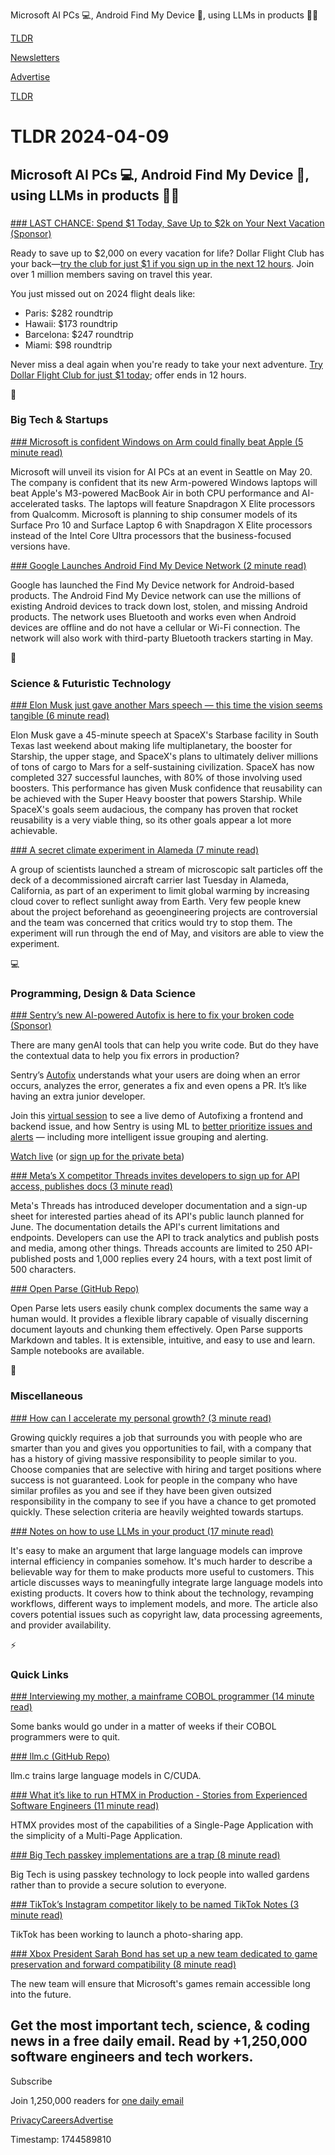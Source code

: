 Microsoft AI PCs 💻, Android Find My Device 📱, using LLMs in products 👨‍💻

[TLDR](/)

[Newsletters](/newsletters)

[Advertise](https://advertise.tldr.tech/)

[TLDR](/)

# TLDR 2024-04-09

## Microsoft AI PCs 💻, Android Find My Device 📱, using LLMs in products 👨‍💻

### 

[### LAST CHANCE: Spend $1 Today, Save Up to $2k on Your Next Vacation (Sponsor)](https://app.dollarflightclub.com/signup/cheapflights4?utm_source=tldr)

Ready to save up to $2,000 on every vacation for life? Dollar Flight Club has your back—[try the club for just $1 if you sign up in the next 12 hours](https://app.dollarflightclub.com/signup/cheapflights4?utm_source=tldr). Join over 1 million members saving on travel this year.

You just missed out on 2024 flight deals like:

* Paris: $282 roundtrip
* Hawaii: $173 roundtrip
* Barcelona: $247 roundtrip
* Miami: $98 roundtrip

Never miss a deal again when you're ready to take your next adventure. [Try Dollar Flight Club for just $1 today](https://app.dollarflightclub.com/signup/cheapflights4?utm_source=tldr); offer ends in 12 hours.

📱

### Big Tech & Startups

[### Microsoft is confident Windows on Arm could finally beat Apple (5 minute read)](https://www.theverge.com/2024/4/8/24116587/microsoft-macbook-air-surface-arm-qualcomm-snapdragon-x-elite?utm_source=tldrnewsletter)

Microsoft will unveil its vision for AI PCs at an event in Seattle on May 20. The company is confident that its new Arm-powered Windows laptops will beat Apple's M3-powered MacBook Air in both CPU performance and AI-accelerated tasks. The laptops will feature Snapdragon X Elite processors from Qualcomm. Microsoft is planning to ship consumer models of its Surface Pro 10 and Surface Laptop 6 with Snapdragon X Elite processors instead of the Intel Core Ultra processors that the business-focused versions have.

[### Google Launches Android Find My Device Network (2 minute read)](https://www.macrumors.com/2024/04/08/google-android-find-my-device-network-2/?utm_source=tldrnewsletter)

Google has launched the Find My Device network for Android-based products. The Android Find My Device network can use the millions of existing Android devices to track down lost, stolen, and missing Android products. The network uses Bluetooth and works even when Android devices are offline and do not have a cellular or Wi-Fi connection. The network will also work with third-party Bluetooth trackers starting in May.

🚀

### Science & Futuristic Technology

[### Elon Musk just gave another Mars speech — this time the vision seems tangible (6 minute read)](https://arstechnica.com/space/2024/04/elon-musk-just-gave-another-mars-speech-this-time-the-vision-seems-tangible/?utm_source=tldrnewsletter)

Elon Musk gave a 45-minute speech at SpaceX's Starbase facility in South Texas last weekend about making life multiplanetary, the booster for Starship, the upper stage, and SpaceX's plans to ultimately deliver millions of tons of cargo to Mars for a self-sustaining civilization. SpaceX has now completed 327 successful launches, with 80% of those involving used boosters. This performance has given Musk confidence that reusability can be achieved with the Super Heavy booster that powers Starship. While SpaceX's goals seem audacious, the company has proven that rocket reusability is a very viable thing, so its other goals appear a lot more achievable.

[### A secret climate experiment in Alameda (7 minute read)](https://www.politico.com/newsletters/california-climate/2024/04/04/a-secret-climate-experiment-in-alameda-00150705?utm_source=tldrnewsletter)

A group of scientists launched a stream of microscopic salt particles off the deck of a decommissioned aircraft carrier last Tuesday in Alameda, California, as part of an experiment to limit global warming by increasing cloud cover to reflect sunlight away from Earth. Very few people knew about the project beforehand as geoengineering projects are controversial and the team was concerned that critics would try to stop them. The experiment will run through the end of May, and visitors are able to view the experiment.

💻

### Programming, Design & Data Science

[### Sentry’s new AI-powered Autofix is here to fix your broken code (Sponsor)](https://sentry.io/resources/autofix-workshop/?utm_source=tldr&amp;utm_medium=paid-community&amp;utm_campaign=ai-fy25q1-aiworkshop&amp;utm_content=newsletter-aiworkshop-noheadshot-rsvp)

There are many genAI tools that can help you write code. But do they have the contextual data to help you fix errors in production?

Sentry’s [Autofix](https://sentry.io/resources/autofix-workshop/?utm_source=tldr&utm_medium=paid-community&utm_campaign=ai-fy25q1-aiworkshop&utm_content=newsletter-aiworkshop-noheadshot-rsvp) understands what your users are doing when an error occurs, analyzes the error, generates a fix and even opens a PR. It’s like having an extra junior developer.

Join this [virtual session](https://sentry.io/resources/autofix-workshop/?utm_source=tldr&utm_medium=paid-community&utm_campaign=ai-fy25q1-aiworkshop&utm_content=newsletter-aiworkshop-noheadshot-rsvp) to see a live demo of Autofixing a frontend and backend issue, and how Sentry is using ML to [better prioritize issues and alerts](https://sentry.io/resources/autofix-workshop/?utm_source=tldr&utm_medium=paid-community&utm_campaign=ai-fy25q1-aiworkshop&utm_content=newsletter-aiworkshop-noheadshot-rsvp) — including more intelligent issue grouping and alerting.

[Watch live](https://sentry.io/resources/autofix-workshop/?utm_source=tldr&utm_medium=paid-community&utm_campaign=ai-fy25q1-aiworkshop&utm_content=newsletter-aiworkshop-noheadshot-rsvp) (or [sign up for the private beta](https://sentry.io/resources/autofix-workshop/?utm_source=tldr&utm_medium=paid-community&utm_campaign=ai-fy25q1-aiworkshop&utm_content=newsletter-aiworkshop-noheadshot-rsvp))

[### Meta’s X competitor Threads invites developers to sign up for API access, publishes docs (3 minute read)](https://techcrunch.com/2024/04/08/metas-x-competitor-threads-invites-developers-to-sign-up-for-api-access-publishes-docs/?utm_source=tldrnewsletter)

Meta's Threads has introduced developer documentation and a sign-up sheet for interested parties ahead of its API's public launch planned for June. The documentation details the API's current limitations and endpoints. Developers can use the API to track analytics and publish posts and media, among other things. Threads accounts are limited to 250 API-published posts and 1,000 replies every 24 hours, with a text post limit of 500 characters.

[### Open Parse (GitHub Repo)](https://github.com/Filimoa/open-parse?utm_source=tldrnewsletter)

Open Parse lets users easily chunk complex documents the same way a human would. It provides a flexible library capable of visually discerning document layouts and chunking them effectively. Open Parse supports Markdown and tables. It is extensible, intuitive, and easy to use and learn. Sample notebooks are available.

🎁

### Miscellaneous

[### How can I accelerate my personal growth? (3 minute read)](https://twitter.com/auren/status/1777394634148208684?utm_source=tldrnewsletter)

Growing quickly requires a job that surrounds you with people who are smarter than you and gives you opportunities to fail, with a company that has a history of giving massive responsibility to people similar to you. Choose companies that are selective with hiring and target positions where success is not guaranteed. Look for people in the company who have similar profiles as you and see if they have been given outsized responsibility in the company to see if you have a chance to get promoted quickly. These selection criteria are heavily weighted towards startups.

[### Notes on how to use LLMs in your product (17 minute read)](https://lethain.com/mental-model-for-how-to-use-llms-in-products/?utm_source=tldrnewsletter)

It's easy to make an argument that large language models can improve internal efficiency in companies somehow. It's much harder to describe a believable way for them to make products more useful to customers. This article discusses ways to meaningfully integrate large language models into existing products. It covers how to think about the technology, revamping workflows, different ways to implement models, and more. The article also covers potential issues such as copyright law, data processing agreements, and provider availability.

⚡

### Quick Links

[### Interviewing my mother, a mainframe COBOL programmer (14 minute read)](https://ezali.substack.com/p/interviewing-my-mother-a-mainframe?utm_source=tldrnewsletter)

Some banks would go under in a matter of weeks if their COBOL programmers were to quit.

[### llm.c (GitHub Repo)](https://github.com/karpathy/llm.c?utm_source=tldrnewsletter)

llm.c trains large language models in C/CUDA.

[### What it’s like to run HTMX in Production - Stories from Experienced Software Engineers (11 minute read)](https://hamy.xyz/labs/2024-04_htmx-in-production?utm_source=tldrnewsletter)

HTMX provides most of the capabilities of a Single-Page Application with the simplicity of a Multi-Page Application.

[### Big Tech passkey implementations are a trap (8 minute read)](https://proton.me/blog/big-tech-passkey?utm_source=tldrnewsletter)

Big Tech is using passkey technology to lock people into walled gardens rather than to provide a secure solution to everyone.

[### TikTok’s Instagram competitor likely to be named TikTok Notes (3 minute read)](https://techcrunch.com/2024/04/08/tiktoks-instagram-competitor-likely-to-be-named-tiktok-notes/?utm_source=tldrnewsletter)

TikTok has been working to launch a photo-sharing app.

[### Xbox President Sarah Bond has set up a new team dedicated to game preservation and forward compatibility (8 minute read)](https://www.windowscentral.com/gaming/xbox/exclusive-xbox-president-sarah-bond-has-set-up-a-new-team-dedicated-to-game-preservation-and-forward-compatibility?utm_source=tldrnewsletter)

The new team will ensure that Microsoft's games remain accessible long into the future.

## Get the most important tech, science, & coding news in a free daily email. Read by +1,250,000 software engineers and tech workers.

Subscribe

Join 1,250,000 readers for [one daily email](/api/latest/tech)

[Privacy](/privacy)[Careers](https://jobs.ashbyhq.com/tldr.tech)[Advertise](/tech/advertise)

Timestamp: 1744589810